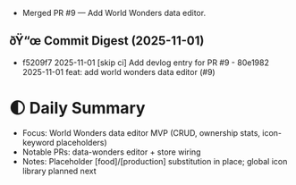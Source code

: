 - Merged PR #9 — Add World Wonders data editor.

## ðŸ“œ Commit Digest (2025-11-01)

- f5209f7 2025-11-01 [skip ci] Add devlog entry for PR #9 - 80e1982 2025-11-01 feat: add world wonders data editor (#9)

# 🌓 Daily Summary
- Focus: World Wonders data editor MVP (CRUD, ownership stats, icon-keyword placeholders)
- Notable PRs: data-wonders editor + store wiring
- Notes: Placeholder [food]/[production] substitution in place; global icon library planned next
